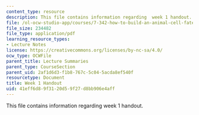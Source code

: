 ```yaml
---
content_type: resource
description: This file contains information regarding  week 1 handout.
file: /ol-ocw-studio-app/courses/7-342-how-to-build-an-animal-cell-fate-and-identity-in-development-and-disease-fall-2017/41eff6d89f3120d59f27d8bb906e4aff_MIT7_342F17_Week_1_handout.pdf
file_size: 234482
file_type: application/pdf
learning_resource_types:
- Lecture Notes
license: https://creativecommons.org/licenses/by-nc-sa/4.0/
ocw_type: OCWFile
parent_title: Lecture Summaries
parent_type: CourseSection
parent_uid: 2af1d6d3-f1b8-767c-5c04-5acda8ef540f
resourcetype: Document
title: Week 1 Handout
uid: 41eff6d8-9f31-20d5-9f27-d8bb906e4aff
---
```

This file contains information regarding  week 1 handout.